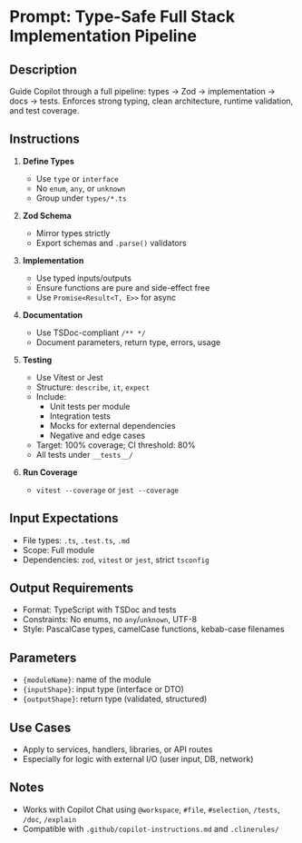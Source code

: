 <!--
   id: full-stack-ts-typed-pipeline
   version: 1.1
   last-updated: 2025-04-19
   authors: [luxcium]
   tags: [typescript, interface, zod, test, typedoc, tsdoc, coverage]
   schema: prompt-template-v1
-->

# Prompt: Type-Safe Full Stack Implementation Pipeline

## Description
Guide Copilot through a full pipeline: types → Zod → implementation → docs → tests. Enforces strong typing, clean architecture, runtime validation, and test coverage.

## Instructions
1. **Define Types**
   - Use `type` or `interface`
   - No `enum`, `any`, or `unknown`
   - Group under `types/*.ts`

2. **Zod Schema**
   - Mirror types strictly
   - Export schemas and `.parse()` validators

3. **Implementation**
   - Use typed inputs/outputs
   - Ensure functions are pure and side-effect free
   - Use `Promise<Result<T, E>>` for async

4. **Documentation**
   - Use TSDoc-compliant `/** */`
   - Document parameters, return type, errors, usage

5. **Testing**
   - Use Vitest or Jest
   - Structure: `describe`, `it`, `expect`
   - Include:
     - Unit tests per module
     - Integration tests
     - Mocks for external dependencies
     - Negative and edge cases
   - Target: 100% coverage; CI threshold: 80%
   - All tests under `__tests__/`

6. **Run Coverage**
   - `vitest --coverage` or `jest --coverage`

## Input Expectations
- File types: `.ts`, `.test.ts`, `.md`
- Scope: Full module
- Dependencies: `zod`, `vitest` or `jest`, strict `tsconfig`

## Output Requirements
- Format: TypeScript with TSDoc and tests
- Constraints: No enums, no `any`/`unknown`, UTF-8
- Style: PascalCase types, camelCase functions, kebab-case filenames

## Parameters
- `{moduleName}`: name of the module
- `{inputShape}`: input type (interface or DTO)
- `{outputShape}`: return type (validated, structured)

## Use Cases
- Apply to services, handlers, libraries, or API routes
- Especially for logic with external I/O (user input, DB, network)

## Notes
- Works with Copilot Chat using `@workspace`, `#file`, `#selection`, `/tests`, `/doc`, `/explain`
- Compatible with `.github/copilot-instructions.md` and `.clinerules/`